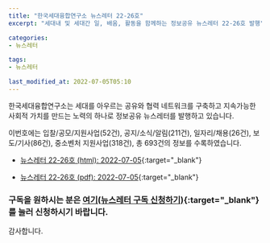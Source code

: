 ```yaml
---
title: "한국세대융합연구소 뉴스레터 22-26호"
excerpt: "세대내 및 세대간 일, 배움, 활동을 함께하는 정보공유 뉴스레터 22-26호 발행" 

categories:
- 뉴스레터

tags:
- 뉴스레터

last_modified_at: 2022-07-05T05:10
---
```


한국세대융합연구소는 세대를 아우르는 공유와 협력 네트워크를 구축하고 지속가능한 사회적 가치를 만드는 노력의 하나로 정보공유 뉴스레터를 발행하고 있습니다.

이번호에는 입찰/공모/지원사업(52건), 공지/소식/알림(211건), 일자리/채용(26건), 보도/기사(86건), 중소벤처 지원사업(318건), 총 693건의 정보를 수록하였습니다.

* [뉴스레터 22-26호 (html): 2022-07-05](https://gcrcenter.github.io/assets/htmls/gcrc_news_letter_20220705.html){:target="_blank"}

* [뉴스레터 22-26호 (pdf): 2022-07-05](https://gcrcenter.github.io/assets/pdfs/news_letter_20220705.pdf){:target="_blank"}


### 구독을 원하시는 분은 [여기(뉴스레터 구독 신청하기)](https://forms.gle/MJ5gVHCdunBXXWVB7){:target="_blank"} 를 눌러 신청하시기 바랍니다.


감사합니다.